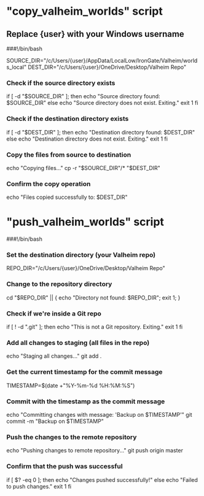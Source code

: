 # "copy_valheim_worlds" script

## Replace {user} with your Windows username

###!/bin/bash

SOURCE_DIR="/c/Users/{user}/AppData/LocalLow/IronGate/Valheim/worlds_local"
DEST_DIR="/c/Users/{user}/OneDrive/Desktop/Valheim Repo"

### Check if the source directory exists
if [ -d "$SOURCE_DIR" ]; then
    echo "Source directory found: $SOURCE_DIR"
else
    echo "Source directory does not exist. Exiting."
    exit 1
fi

### Check if the destination directory exists
if [ -d "$DEST_DIR" ]; then
    echo "Destination directory found: $DEST_DIR"
else
    echo "Destination directory does not exist. Exiting."
    exit 1
fi

### Copy the files from source to destination
echo "Copying files..."
cp -r "$SOURCE_DIR"/* "$DEST_DIR"

### Confirm the copy operation
echo "Files copied successfully to: $DEST_DIR"

# "push_valheim_worlds" script

###!/bin/bash

### Set the destination directory (your Valheim repo)
REPO_DIR="/c/Users/{user}/OneDrive/Desktop/Valheim Repo"

### Change to the repository directory
cd "$REPO_DIR" || { echo "Directory not found: $REPO_DIR"; exit 1; }

### Check if we're inside a Git repo
if [ ! -d ".git" ]; then
  echo "This is not a Git repository. Exiting."
  exit 1
fi

### Add all changes to staging (all files in the repo)
echo "Staging all changes..."
git add .

### Get the current timestamp for the commit message
TIMESTAMP=$(date +"%Y-%m-%d %H:%M:%S")

### Commit with the timestamp as the commit message
echo "Committing changes with message: 'Backup on $TIMESTAMP'"
git commit -m "Backup on $TIMESTAMP"

### Push the changes to the remote repository
echo "Pushing changes to remote repository..."
git push origin master

### Confirm that the push was successful
if [ $? -eq 0 ]; then
  echo "Changes pushed successfully!"
else
  echo "Failed to push changes."
  exit 1
fi
